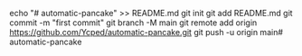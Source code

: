 echo "# automatic-pancake" >> README.md
git init
git add README.md
git commit -m "first commit"
git branch -M main
git remote add origin https://github.com/Ycped/automatic-pancake.git
git push -u origin main# automatic-pancake
